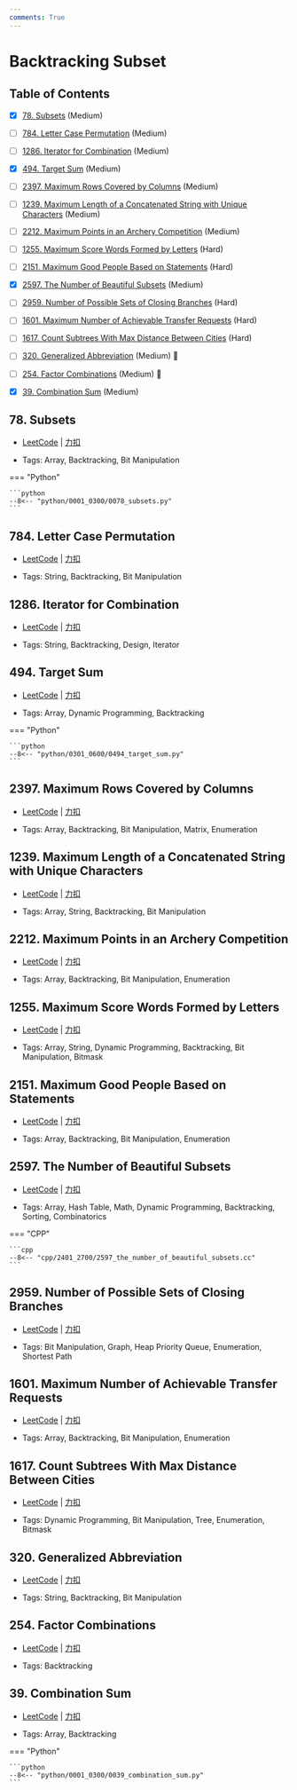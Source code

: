 ```yaml
---
comments: True
---
```


# Backtracking Subset

## Table of Contents

- [x] [78. Subsets](#78-subsets) (Medium)
- [ ] [784. Letter Case Permutation](#784-letter-case-permutation) (Medium)
- [ ] [1286. Iterator for Combination](#1286-iterator-for-combination) (Medium)
- [x] [494. Target Sum](#494-target-sum) (Medium)
- [ ] [2397. Maximum Rows Covered by Columns](#2397-maximum-rows-covered-by-columns) (Medium)
- [ ] [1239. Maximum Length of a Concatenated String with Unique Characters](#1239-maximum-length-of-a-concatenated-string-with-unique-characters) (Medium)
- [ ] [2212. Maximum Points in an Archery Competition](#2212-maximum-points-in-an-archery-competition) (Medium)
- [ ] [1255. Maximum Score Words Formed by Letters](#1255-maximum-score-words-formed-by-letters) (Hard)
- [ ] [2151. Maximum Good People Based on Statements](#2151-maximum-good-people-based-on-statements) (Hard)
- [x] [2597. The Number of Beautiful Subsets](#2597-the-number-of-beautiful-subsets) (Medium)
- [ ] [2959. Number of Possible Sets of Closing Branches](#2959-number-of-possible-sets-of-closing-branches) (Hard)
- [ ] [1601. Maximum Number of Achievable Transfer Requests](#1601-maximum-number-of-achievable-transfer-requests) (Hard)
- [ ] [1617. Count Subtrees With Max Distance Between Cities](#1617-count-subtrees-with-max-distance-between-cities) (Hard)
- [ ] [320. Generalized Abbreviation](#320-generalized-abbreviation) (Medium) 👑
- [ ] [254. Factor Combinations](#254-factor-combinations) (Medium) 👑
- [x] [39. Combination Sum](#39-combination-sum) (Medium)


## 78. Subsets

-    [LeetCode](https://leetcode.com/problems/subsets/) | [力扣](https://leetcode.cn/problems/subsets/)

-   Tags: Array, Backtracking, Bit Manipulation

=== "Python"

    ```python
    --8<-- "python/0001_0300/0078_subsets.py"
    ```



## 784. Letter Case Permutation

-    [LeetCode](https://leetcode.com/problems/letter-case-permutation/) | [力扣](https://leetcode.cn/problems/letter-case-permutation/)

-   Tags: String, Backtracking, Bit Manipulation



## 1286. Iterator for Combination

-    [LeetCode](https://leetcode.com/problems/iterator-for-combination/) | [力扣](https://leetcode.cn/problems/iterator-for-combination/)

-   Tags: String, Backtracking, Design, Iterator



## 494. Target Sum

-    [LeetCode](https://leetcode.com/problems/target-sum/) | [力扣](https://leetcode.cn/problems/target-sum/)

-   Tags: Array, Dynamic Programming, Backtracking

=== "Python"

    ```python
    --8<-- "python/0301_0600/0494_target_sum.py"
    ```



## 2397. Maximum Rows Covered by Columns

-    [LeetCode](https://leetcode.com/problems/maximum-rows-covered-by-columns/) | [力扣](https://leetcode.cn/problems/maximum-rows-covered-by-columns/)

-   Tags: Array, Backtracking, Bit Manipulation, Matrix, Enumeration



## 1239. Maximum Length of a Concatenated String with Unique Characters

-    [LeetCode](https://leetcode.com/problems/maximum-length-of-a-concatenated-string-with-unique-characters/) | [力扣](https://leetcode.cn/problems/maximum-length-of-a-concatenated-string-with-unique-characters/)

-   Tags: Array, String, Backtracking, Bit Manipulation



## 2212. Maximum Points in an Archery Competition

-    [LeetCode](https://leetcode.com/problems/maximum-points-in-an-archery-competition/) | [力扣](https://leetcode.cn/problems/maximum-points-in-an-archery-competition/)

-   Tags: Array, Backtracking, Bit Manipulation, Enumeration



## 1255. Maximum Score Words Formed by Letters

-    [LeetCode](https://leetcode.com/problems/maximum-score-words-formed-by-letters/) | [力扣](https://leetcode.cn/problems/maximum-score-words-formed-by-letters/)

-   Tags: Array, String, Dynamic Programming, Backtracking, Bit Manipulation, Bitmask



## 2151. Maximum Good People Based on Statements

-    [LeetCode](https://leetcode.com/problems/maximum-good-people-based-on-statements/) | [力扣](https://leetcode.cn/problems/maximum-good-people-based-on-statements/)

-   Tags: Array, Backtracking, Bit Manipulation, Enumeration



## 2597. The Number of Beautiful Subsets

-    [LeetCode](https://leetcode.com/problems/the-number-of-beautiful-subsets/) | [力扣](https://leetcode.cn/problems/the-number-of-beautiful-subsets/)

-   Tags: Array, Hash Table, Math, Dynamic Programming, Backtracking, Sorting, Combinatorics

=== "CPP"

    ```cpp
    --8<-- "cpp/2401_2700/2597_the_number_of_beautiful_subsets.cc"
    ```



## 2959. Number of Possible Sets of Closing Branches

-    [LeetCode](https://leetcode.com/problems/number-of-possible-sets-of-closing-branches/) | [力扣](https://leetcode.cn/problems/number-of-possible-sets-of-closing-branches/)

-   Tags: Bit Manipulation, Graph, Heap Priority Queue, Enumeration, Shortest Path



## 1601. Maximum Number of Achievable Transfer Requests

-    [LeetCode](https://leetcode.com/problems/maximum-number-of-achievable-transfer-requests/) | [力扣](https://leetcode.cn/problems/maximum-number-of-achievable-transfer-requests/)

-   Tags: Array, Backtracking, Bit Manipulation, Enumeration



## 1617. Count Subtrees With Max Distance Between Cities

-    [LeetCode](https://leetcode.com/problems/count-subtrees-with-max-distance-between-cities/) | [力扣](https://leetcode.cn/problems/count-subtrees-with-max-distance-between-cities/)

-   Tags: Dynamic Programming, Bit Manipulation, Tree, Enumeration, Bitmask



## 320. Generalized Abbreviation

-    [LeetCode](https://leetcode.com/problems/generalized-abbreviation/) | [力扣](https://leetcode.cn/problems/generalized-abbreviation/)

-   Tags: String, Backtracking, Bit Manipulation



## 254. Factor Combinations

-    [LeetCode](https://leetcode.com/problems/factor-combinations/) | [力扣](https://leetcode.cn/problems/factor-combinations/)

-   Tags: Backtracking



## 39. Combination Sum

-    [LeetCode](https://leetcode.com/problems/combination-sum/) | [力扣](https://leetcode.cn/problems/combination-sum/)

-   Tags: Array, Backtracking

=== "Python"

    ```python
    --8<-- "python/0001_0300/0039_combination_sum.py"
    ```
